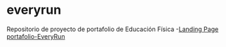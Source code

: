 # everyrun
Repositorio de proyecto de portafolio de Educación Física
 -[Landing Page portafolio-EveryRun](https://enzo2587.github.io/everyrun/portafolio-cv/)
